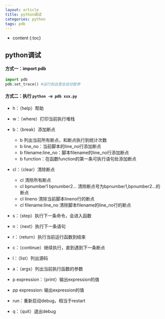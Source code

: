 ```yaml
---
layout: article
title: python调试
categories: python
tags: pdb
---
```


* content
{:toc}
## python调试

#### 方式一：import pdb

```python
import pdb
pdb.set_trace() #运行到这里会自动暂停
```

<!--more-->

#### 方式二：执行 `python -m pdb xxx.py`

* h：（help）帮助
* w：（where）打印当前执行堆栈
* b：（break）添加断点

  * b 列出当前所有断点，和断点执行到统计次数
  * b line_no：当前脚本的line_no行添加断点
  * b filename:line_no：脚本filename的line_no行添加断点
  * b function：在函数function的第一条可执行语句处添加断点
* cl：（clear）清除断点

  * cl 清除所有断点
  * cl bpnumber1 bpnumber2... 清除断点号为bpnumber1,bpnumber2...的断点
  * cl lineno 清除当前脚本lineno行的断点
  * cl filename:line_no 清除脚本filename的line_no行的断点
* s：（step）执行下一条命令，会进入函数
* n：（next）执行下一条语句
* r：（return）执行当前运行函数到结束
* c：（continue）继续执行，直到遇到下一条断点
* l：（list）列出源码
* a：（args）列出当前执行函数的参数
* p expression：（print）输出expression的值
* pp expression: 输出expression的值
* run：重新启动debug，相当于restart
* q：（quit）退出debug

